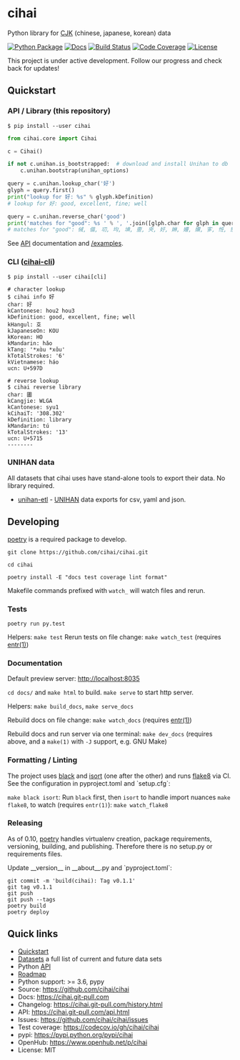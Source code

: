 # cihai

Python library for [CJK](https://cihai.git-pull.com/glossary.html#term-cjk) (chinese, japanese,
korean) data

[![Python Package](https://img.shields.io/pypi/v/cihai.svg)](https://pypi.org/project/cihai/)
[![Docs](https://github.com/cihai/cihai/workflows/Publish%20Docs/badge.svg)](https://cihai.git-pull.com/)
[![Build Status](https://github.com/cihai/cihai/workflows/tests/badge.svg)](https://github.com/cihai/cihai/actions?query=workflow%3A%22tests%22)
[![Code Coverage](https://codecov.io/gh/cihai/cihai/branch/master/graph/badge.svg)](https://codecov.io/gh/cihai/cihai)
[![License](https://img.shields.io/github/license/cihai/cihai.svg)](https://github.com/cihai/cihai/blob/master/LICENSE)

This project is under active development. Follow our progress and check back for updates!

## Quickstart

### API / Library (this repository)

```console
$ pip install --user cihai
```

```python
from cihai.core import Cihai

c = Cihai()

if not c.unihan.is_bootstrapped:  # download and install Unihan to db
    c.unihan.bootstrap(unihan_options)

query = c.unihan.lookup_char('好')
glyph = query.first()
print("lookup for 好: %s" % glyph.kDefinition)
# lookup for 好: good, excellent, fine; well

query = c.unihan.reverse_char('good')
print('matches for "good": %s ' % ', '.join([glph.char for glph in query]))
# matches for "good": 㑘, 㑤, 㓛, 㘬, 㙉, 㚃, 㚒, 㚥, 㛦, 㜴, 㜺, 㝖, 㤛, 㦝, ...
```

See [API](https://cihai.git-pull.com/api.html) documentation and
[/examples](https://github.com/cihai/cihai/tree/master/examples).

### CLI ([cihai-cli](https://cihai-cli.git-pull.com))

```console
$ pip install --user cihai[cli]
```

```console
# character lookup
$ cihai info 好
char: 好
kCantonese: hou2 hou3
kDefinition: good, excellent, fine; well
kHangul: 호
kJapaneseOn: KOU
kKorean: HO
kMandarin: hǎo
kTang: '*xɑ̀u *xɑ̌u'
kTotalStrokes: '6'
kVietnamese: háo
ucn: U+597D

# reverse lookup
$ cihai reverse library
char: 圕
kCangjie: WLGA
kCantonese: syu1
kCihaiT: '308.302'
kDefinition: library
kMandarin: tú
kTotalStrokes: '13'
ucn: U+5715
--------
```

### UNIHAN data

All datasets that cihai uses have stand-alone tools to export their data. No library required.

- [unihan-etl](https://unihan-etl.git-pull.com) - [UNIHAN](http://unicode.org/charts/unihan.html)
  data exports for csv, yaml and json.

## Developing

[poetry](https://python-poetry.org/) is a required package to develop.

`git clone https://github.com/cihai/cihai.git`

`cd cihai`

`poetry install -E "docs test coverage lint format"`

Makefile commands prefixed with `watch_` will watch files and rerun.

### Tests

`poetry run py.test`

Helpers: `make test` Rerun tests on file change: `make watch_test` (requires
[entr(1)](http://eradman.com/entrproject/))

### Documentation

Default preview server: <http://localhost:8035>

`cd docs/` and `make html` to build. `make serve` to start http server.

Helpers: `make build_docs`, `make serve_docs`

Rebuild docs on file change: `make watch_docs` (requires [entr(1)](http://eradman.com/entrproject/))

Rebuild docs and run server via one terminal: `make dev_docs` (requires above, and a `make(1)` with
`-J` support, e.g. GNU Make)

### Formatting / Linting

The project uses [black](https://github.com/psf/black) and [isort](https://pypi.org/project/isort/)
(one after the other) and runs [flake8](https://flake8.pycqa.org/) via CI. See the configuration in
<span class="title-ref">pyproject.toml</span> and \`setup.cfg\`:

`make black isort`: Run `black` first, then `isort` to handle import nuances `make flake8`, to watch
(requires `entr(1)`): `make watch_flake8`

### Releasing

As of 0.10, [poetry](https://python-poetry.org/) handles virtualenv creation, package requirements,
versioning, building, and publishing. Therefore there is no setup.py or requirements files.

Update <span class="title-ref">\_\_version\_\_</span> in <span
class="title-ref">\_\_about\_\_.py</span> and \`pyproject.toml\`:

    git commit -m 'build(cihai): Tag v0.1.1'
    git tag v0.1.1
    git push
    git push --tags
    poetry build
    poetry deploy

## Quick links

- [Quickstart](https://cihai.git-pull.com/quickstart.html)
- [Datasets](https://cihai.git-pull.com/datasets.html) a full list of current and future data sets
- Python [API](https://cihai.git-pull.com/api.html)
- [Roadmap](https://cihai.git-pull.com/design-and-planning/)
- Python support: >= 3.6, pypy
- Source: <https://github.com/cihai/cihai>
- Docs: <https://cihai.git-pull.com>
- Changelog: <https://cihai.git-pull.com/history.html>
- API: <https://cihai.git-pull.com/api.html>
- Issues: <https://github.com/cihai/cihai/issues>
- Test coverage: <https://codecov.io/gh/cihai/cihai>
- pypi: <https://pypi.python.org/pypi/cihai>
- OpenHub: <https://www.openhub.net/p/cihai>
- License: MIT
